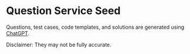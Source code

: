 # Question Service Seed

Questions, test cases, code templates, and solutions are generated using [ChatGPT](https://chatgpt.com/share/672a353e-b66c-8006-807d-9e15c21fe520).

Disclaimer: They may not be fully accurate.
